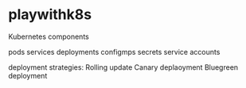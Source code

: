 # playwithk8s


Kubernetes components

pods
services
deployments
configmps
secrets
service accounts


deployment strategies:
Rolling update
Canary deplaoyment
Bluegreen deployment